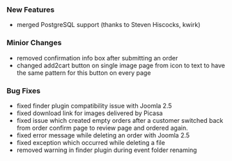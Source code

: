 ### New Features
- merged PostgreSQL support (thanks to Steven Hiscocks, kwirk)

### Minior Changes
- removed confirmation info box after submitting an order
- changed add2cart button on single image page from icon to text to have the same pattern for this button on every page

### Bug Fixes
- fixed finder plugin compatibility issue with Joomla 2.5
- fixed download link for images delivered by Picasa
- fixed issue which created empty orders after a customer switched back from order confirm page to review page and ordered again.
- fixed error message while deleting an order with Joomla 2.5
- fixed exception which occurred while deleting a file
- removed warning in finder plugin during event folder renaming